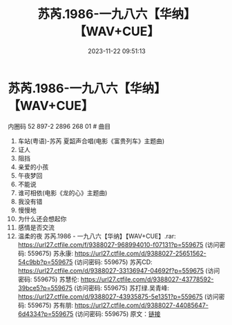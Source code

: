 ﻿---
title: 苏芮.1986-一九八六【华纳】【WAV+CUE】
date: 2023-11-22 09:51:13
categories: WAV车载音乐、镜像
tags: 华语中文
---
# 苏芮.1986-一九八六【华纳】【WAV+CUE】

内圈码 52 897-2 2896 268 01 #
曲目
01. 车站(粤语)-苏芮 夏韶声合唱(电影《富贵列车》主题曲)
02. 证人
03. 阻挡
04. 亲爱的小孩
05. 午夜梦回
06. 不能说
07. 谁可相依(电影《龙的心》主题曲)
08. 我没有错
09. 慢慢地
10. 为什么还会想起你
11. 感情是否交流
12. 温柔的夜
苏芮.1986 - 一九八六【华纳】【WAV+CUE】.rar: https://url27.ctfile.com/f/9388027-968994010-f07131?p=559675
(访问密码: 559675)
苏永康: https://url27.ctfile.com/d/9388027-25651562-54c9bb?p=559675
(访问密码: 559675)
苏芮CD: https://url27.ctfile.com/d/9388027-33136947-04692f?p=559675
(访问密码: 559675)
苏慧伦: https://url27.ctfile.com/d/9388027-43778592-39bce5?p=559675
(访问密码: 559675)
苏打绿.吴青峰: https://url27.ctfile.com/d/9388027-43935875-5e1351?p=559675
(访问密码: 559675)
苏有朋: https://url27.ctfile.com/d/9388027-44085647-6d4334?p=559675
(访问密码: 559675)
原文：[链接](https://blog.sina.com.cn/s/blog_1647c7e76010313sz.html)